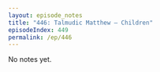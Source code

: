 ```yaml
---
layout: episode_notes
title: "446: Talmudic Matthew — Children"
episodeIndex: 449
permalink: /ep/446
---
```

No notes yet.

